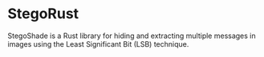 # StegoRust
StegoShade is a Rust library for hiding and extracting multiple messages in images using the Least Significant Bit (LSB) technique.
